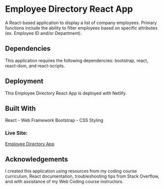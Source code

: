 # Employee Directory React App

A React-based application to display a list of company employees. Primary functions include the ability to filter employees based on specific attributes (ex. Employee ID and/or Department).

## Dependencies

This application requires the following dependencies: bootstrap, react, react-dom, and react-scripts.

## Deployment

This Employee Directory React App is deployed with Netlify.

## Built With

React - Web Framework 
Bootstrap - CSS Styling

### Live Site:

[Employee Directory App](https://mm-react-directory.netlify.com/)

## Acknowledgements 

I created this application using resources from my coding course curriculum, React documentation, troubleshooting tips from Stack Overflow, and with assistance of my Web Coding course instructors.
